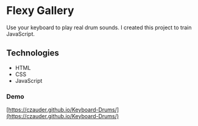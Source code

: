 # Flexy Gallery
Use your keyboard to play real drum sounds. I created this project to train JavaScript.


## Technologies
* HTML 
* CSS
* JavaScript

### Demo
[https://czauder.github.io/Keyboard-Drums/](https://czauder.github.io/Keyboard-Drums/)
```
